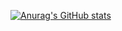 [![Anurag's GitHub stats](https://github-readme-stats.vercel.app/api?username=Joao-Dionisio)](https://github.com/anuraghazra/github-readme-stats)

<!--
**Joao-Dionisio/Joao-Dionisio** is a ✨ _special_ ✨ repository because its `README.md` (this file) appears on your GitHub profile.

Here are some ideas to get you started:

- 🔭 I’m currently working on ...
- 🌱 I’m currently learning ...
- 👯 I’m looking to collaborate on ...
- 🤔 I’m looking for help with ...
- 💬 Ask me about ...
- 📫 How to reach me: ...
- 😄 Pronouns: ...
- ⚡ Fun fact: ...
-->
